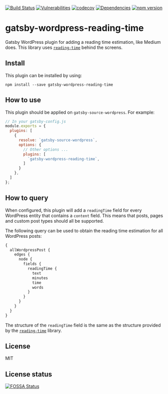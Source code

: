 [![Build Status](https://travis-ci.org/g00glen00b/gatsby-wordpress-reading-time.svg?branch=master)](https://travis-ci.org/g00glen00b/gatsby-wordpress-reading-time) [![Vulnerabilities](https://snyk.io/test/github/g00glen00b/gatsby-wordpress-reading-time/badge.svg)](https://snyk.io/test/github/g00glen00b/gatsby-wordpress-reading-time) [![codecov](https://codecov.io/gh/g00glen00b/gatsby-wordpress-reading-time/branch/master/graph/badge.svg)](https://codecov.io/gh/g00glen00b/gatsby-wordpress-reading-time) [![Dependencies](https://david-dm.org/g00glen00b/gatsby-wordpress-reading-time.svg)](https://david-dm.org/g00glen00b/gatsby-wordpress-reading-time) [![npm version](https://badge.fury.io/js/gatsby-wordpress-reading-time.svg)](https://badge.fury.io/js/gatsby-wordpress-reading-time)  


# gatsby-wordpress-reading-time
Gatsby WordPress plugin for adding a reading time estimation, like Medium does.
This library uses [`reading-time`](https://github.com/ngryman/reading-time) behind the screens.

## Install
This plugin can be installed by using:

```
npm install --save gatsby-wordpress-reading-time
```

## How to use
This plugin should be applied on `gatsby-source-wordpress`. For example:

```js
// In your gatsby-config.js
module.exports = {
  plugins: [
    {
      resolve: `gatsby-source-wordpress`,
      options: {
        // Other options ...
        plugins: [
          `gatsby-wordpress-reading-time`,
        ]
      }
    },
  ]
};
```

## How to query
When configured, this plugin will add a `readingTime` field for every WordPress entity that contains a `content` field.
This means that posts, pages and custom post types should all be supported.

The following query can be used to obtain the reading time estimation for all WordPress posts:

```graphql
{
  allWordpressPost {
    edges {
      node {
        fields {
          readingTime {
            text
            minutes
            time
            words
          }
        }
      }
    }
  }
}
```

The structure of the `readingTime` field is the same as the structure provided by the [`reading-time`](https://github.com/ngryman/reading-time) library.

## License
MIT

## License status
[![FOSSA Status](https://app.fossa.io/api/projects/git%2Bgithub.com%2Fg00glen00b%2Fgatsby-wordpress-reading-time.svg?type=large)](https://app.fossa.io/projects/git%2Bgithub.com%2Fg00glen00b%2Fgatsby-wordpress-reading-time?ref=badge_large)
